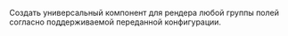 Создать универсальный компонент для рендера любой группы полей согласно поддерживаемой переданной конфигурации.

